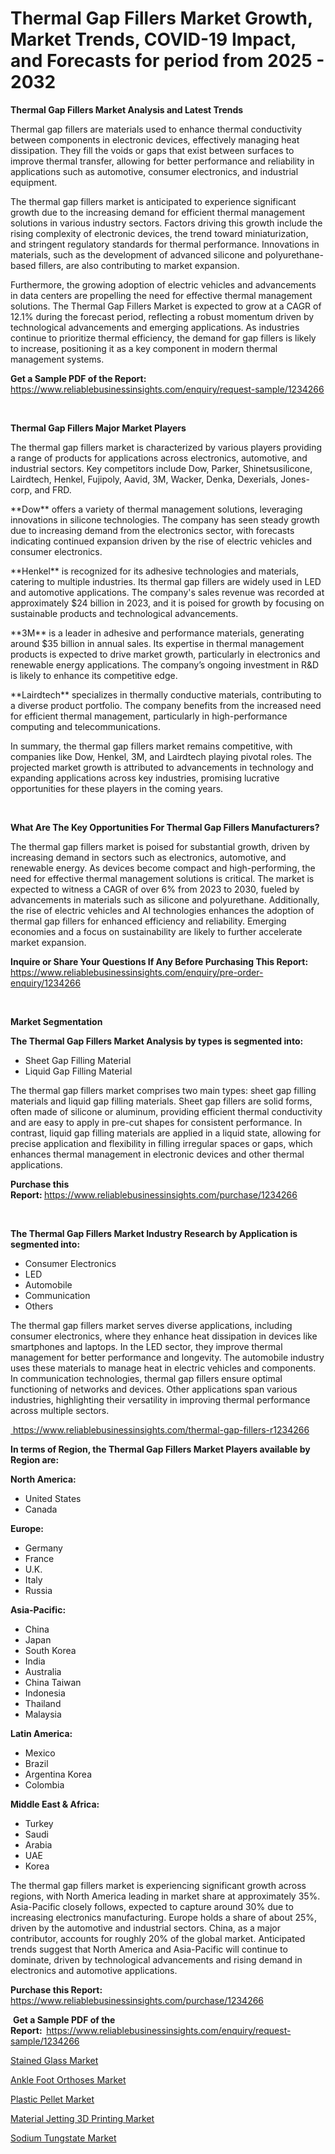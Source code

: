 <p><h1>Thermal Gap Fillers Market Growth, Market Trends, COVID-19 Impact, and Forecasts for period from 2025 - 2032</h1></p><p><strong>Thermal Gap Fillers Market Analysis and Latest Trends</strong></p>
<p><p>Thermal gap fillers are materials used to enhance thermal conductivity between components in electronic devices, effectively managing heat dissipation. They fill the voids or gaps that exist between surfaces to improve thermal transfer, allowing for better performance and reliability in applications such as automotive, consumer electronics, and industrial equipment.</p><p>The thermal gap fillers market is anticipated to experience significant growth due to the increasing demand for efficient thermal management solutions in various industry sectors. Factors driving this growth include the rising complexity of electronic devices, the trend toward miniaturization, and stringent regulatory standards for thermal performance. Innovations in materials, such as the development of advanced silicone and polyurethane-based fillers, are also contributing to market expansion.</p><p>Furthermore, the growing adoption of electric vehicles and advancements in data centers are propelling the need for effective thermal management solutions. The Thermal Gap Fillers Market is expected to grow at a CAGR of 12.1% during the forecast period, reflecting a robust momentum driven by technological advancements and emerging applications. As industries continue to prioritize thermal efficiency, the demand for gap fillers is likely to increase, positioning it as a key component in modern thermal management systems.</p></p>
<p><strong>Get a Sample PDF of the Report:&nbsp;</strong> <a href="https://www.reliablebusinessinsights.com/enquiry/request-sample/1234266?utm_campaign=100&utm_medium=2&utm_source=Github&utm_content=ia&utm_term=01042025&utm_id=thermal-gap-fillers">https://www.reliablebusinessinsights.com/enquiry/request-sample/1234266</a></p>
<p>&nbsp;</p>
<p><strong>Thermal Gap Fillers Major Market Players</strong></p>
<p><p>The thermal gap fillers market is characterized by various players providing a range of products for applications across electronics, automotive, and industrial sectors. Key competitors include Dow, Parker, Shinetsusilicone, Lairdtech, Henkel, Fujipoly, Aavid, 3M, Wacker, Denka, Dexerials, Jones-corp, and FRD.</p><p>**Dow** offers a variety of thermal management solutions, leveraging innovations in silicone technologies. The company has seen steady growth due to increasing demand from the electronics sector, with forecasts indicating continued expansion driven by the rise of electric vehicles and consumer electronics.</p><p>**Henkel** is recognized for its adhesive technologies and materials, catering to multiple industries. Its thermal gap fillers are widely used in LED and automotive applications. The company's sales revenue was recorded at approximately $24 billion in 2023, and it is poised for growth by focusing on sustainable products and technological advancements.</p><p>**3M** is a leader in adhesive and performance materials, generating around $35 billion in annual sales. Its expertise in thermal management products is expected to drive market growth, particularly in electronics and renewable energy applications. The company’s ongoing investment in R&D is likely to enhance its competitive edge.</p><p>**Lairdtech** specializes in thermally conductive materials, contributing to a diverse product portfolio. The company benefits from the increased need for efficient thermal management, particularly in high-performance computing and telecommunications. </p><p>In summary, the thermal gap fillers market remains competitive, with companies like Dow, Henkel, 3M, and Lairdtech playing pivotal roles. The projected market growth is attributed to advancements in technology and expanding applications across key industries, promising lucrative opportunities for these players in the coming years.</p></p>
<p>&nbsp;</p>
<p><strong>What Are The Key Opportunities For Thermal Gap Fillers Manufacturers?</strong></p>
<p><p>The thermal gap fillers market is poised for substantial growth, driven by increasing demand in sectors such as electronics, automotive, and renewable energy. As devices become compact and high-performing, the need for effective thermal management solutions is critical. The market is expected to witness a CAGR of over 6% from 2023 to 2030, fueled by advancements in materials such as silicone and polyurethane. Additionally, the rise of electric vehicles and AI technologies enhances the adoption of thermal gap fillers for enhanced efficiency and reliability. Emerging economies and a focus on sustainability are likely to further accelerate market expansion.</p></p>
<p><strong>Inquire or Share Your Questions If Any Before Purchasing This Report:</strong> <a href="https://www.reliablebusinessinsights.com/enquiry/pre-order-enquiry/1234266?utm_campaign=100&utm_medium=2&utm_source=Github&utm_content=ia&utm_term=01042025&utm_id=thermal-gap-fillers">https://www.reliablebusinessinsights.com/enquiry/pre-order-enquiry/1234266</a></p>
<p>&nbsp;</p>
<p><strong>Market Segmentation</strong></p>
<p><strong>The Thermal Gap Fillers Market Analysis by types is segmented into:</strong></p>
<p><ul><li>Sheet Gap Filling Material</li><li>Liquid Gap Filling Material</li></ul></p>
<p><p>The thermal gap fillers market comprises two main types: sheet gap filling materials and liquid gap filling materials. Sheet gap fillers are solid forms, often made of silicone or aluminum, providing efficient thermal conductivity and are easy to apply in pre-cut shapes for consistent performance. In contrast, liquid gap filling materials are applied in a liquid state, allowing for precise application and flexibility in filling irregular spaces or gaps, which enhances thermal management in electronic devices and other thermal applications.</p></p>
<p><strong>Purchase this Report:&nbsp;</strong><a href="https://www.reliablebusinessinsights.com/purchase/1234266?utm_campaign=100&utm_medium=2&utm_source=Github&utm_content=ia&utm_term=01042025&utm_id=thermal-gap-fillers">https://www.reliablebusinessinsights.com/purchase/1234266</a></p>
<p>&nbsp;</p>
<p><strong>The Thermal Gap Fillers Market Industry Research by Application is segmented into:</strong></p>
<p><ul><li>Consumer Electronics</li><li>LED</li><li>Automobile</li><li>Communication</li><li>Others</li></ul></p>
<p><p>The thermal gap fillers market serves diverse applications, including consumer electronics, where they enhance heat dissipation in devices like smartphones and laptops. In the LED sector, they improve thermal management for better performance and longevity. The automobile industry uses these materials to manage heat in electric vehicles and components. In communication technologies, thermal gap fillers ensure optimal functioning of networks and devices. Other applications span various industries, highlighting their versatility in improving thermal performance across multiple sectors.</p></p>
<p><a href="https://www.reliablebusinessinsights.com/thermal-gap-fillers-r1234266?utm_campaign=100&utm_medium=2&utm_source=Github&utm_content=ia&utm_term=01042025&utm_id=thermal-gap-fillers">&nbsp;https://www.reliablebusinessinsights.com/thermal-gap-fillers-r1234266</a></p>
<p><strong>In terms of Region, the Thermal Gap Fillers Market Players available by Region are:</strong></p>
<p>
    <p> <strong> North America: </strong>
        <ul>
            <li>United States</li>
            <li>Canada</li>
        </ul>
        </p> 
    <p> <strong> Europe: </strong>
        <ul>
            <li>Germany</li>
            <li>France</li>
            <li>U.K.</li>
            <li>Italy</li>
            <li>Russia</li>
        </ul>
        </p> 
    <p> <strong> Asia-Pacific: </strong>
        <ul>
            <li>China</li>
            <li>Japan</li>
            <li>South Korea</li>
            <li>India</li>
            <li>Australia</li>
            <li>China Taiwan</li>
            <li>Indonesia</li>
            <li>Thailand</li>
            <li>Malaysia</li>
        </ul>
        </p> 
    <p> <strong> Latin America: </strong>
        <ul>
            <li>Mexico</li>
            <li>Brazil</li>
            <li>Argentina Korea</li>
            <li>Colombia</li>
        </ul>
        </p> 
    <p> <strong> Middle East & Africa: </strong>
        <ul>
            <li>Turkey</li>
            <li>Saudi</li>
            <li>Arabia</li>
            <li>UAE</li>
            <li>Korea</li>
        </ul>
    </p>
    </p>
<p><p>The thermal gap fillers market is experiencing significant growth across regions, with North America leading in market share at approximately 35%. Asia-Pacific closely follows, expected to capture around 30% due to increasing electronics manufacturing. Europe holds a share of about 25%, driven by the automotive and industrial sectors. China, as a major contributor, accounts for roughly 20% of the global market. Anticipated trends suggest that North America and Asia-Pacific will continue to dominate, driven by technological advancements and rising demand in electronics and automotive applications.</p></p>
<p><strong>Purchase this Report: </strong><a href="https://www.reliablebusinessinsights.com/purchase/1234266?utm_campaign=100&utm_medium=2&utm_source=Github&utm_content=ia&utm_term=01042025&utm_id=thermal-gap-fillers">https://www.reliablebusinessinsights.com/purchase/1234266</a></p>
<p>&nbsp;<strong>Get a Sample PDF of the Report:&nbsp;&nbsp;</strong><a href="https://www.reliablebusinessinsights.com/enquiry/request-sample/1234266?utm_campaign=100&utm_medium=2&utm_source=Github&utm_content=ia&utm_term=01042025&utm_id=thermal-gap-fillers">https://www.reliablebusinessinsights.com/enquiry/request-sample/1234266</a></p>
<p><strong></strong></p>
<p><p><a href="https://github.com/bauldlimle6h/Market-Research-Report-List-1/blob/main/stained-glass-market.md?utm_campaign=100&utm_medium=2&utm_source=Github&utm_content=ia&utm_term=01042025&utm_id=thermal-gap-fillers">Stained Glass Market</a></p><p><a href="https://github.com/makzzochil/Market-Research-Report-List-1/blob/main/ankle-foot-orthoses-market.md?utm_campaign=100&utm_medium=2&utm_source=Github&utm_content=ia&utm_term=01042025&utm_id=thermal-gap-fillers">Ankle Foot Orthoses Market</a></p><p><a href="https://github.com/heinslakey2x/Market-Research-Report-List-1/blob/main/plastic-pellet-market.md?utm_campaign=100&utm_medium=2&utm_source=Github&utm_content=ia&utm_term=01042025&utm_id=thermal-gap-fillers">Plastic Pellet Market</a></p><p><a href="https://github.com/buseknoden2b/Market-Research-Report-List-1/blob/main/material-jetting-3d-printing-market.md?utm_campaign=100&utm_medium=2&utm_source=Github&utm_content=ia&utm_term=01042025&utm_id=thermal-gap-fillers">Material Jetting 3D Printing Market</a></p><p><a href="https://github.com/sternymkere4/Market-Research-Report-List-1/blob/main/sodium-tungstate-market.md?utm_campaign=100&utm_medium=2&utm_source=Github&utm_content=ia&utm_term=01042025&utm_id=thermal-gap-fillers">Sodium Tungstate Market</a></p></p>
